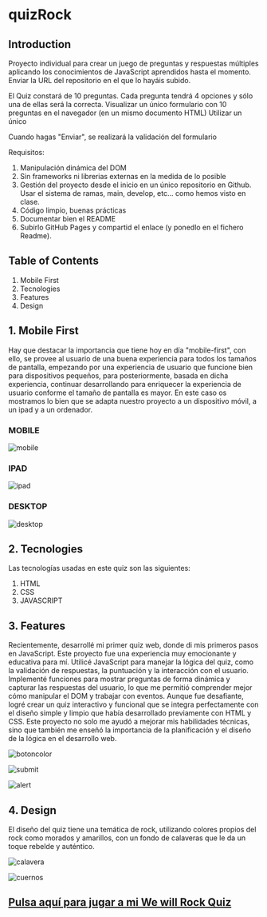# quizRock 

## Introduction
Proyecto individual para crear un juego de preguntas y respuestas múltiples aplicando los conocimientos de JavaScript aprendidos hasta el momento. Enviar la URL del repositorio en el que lo hayáis subido. 

El Quiz constará de 10 preguntas. Cada pregunta tendrá 4 opciones y sólo una de ellas será la correcta.
Visualizar un único formulario con 10 preguntas en el navegador (en un mismo documento HTML)
Utilizar un único <form>
Cuando hagas "Enviar", se realizará la validación del formulario

Requisitos:
1. Manipulación dinámica del DOM
2. Sin frameworks ni librerias externas en la medida de lo posible
3. Gestión del proyecto desde el inicio en un único repositorio en Github. Usar el sistema de ramas, main, develop, etc... como hemos visto en clase.
4. Código limpio, buenas prácticas
5. Documentar bien el README
6. Subirlo GitHub Pages y compartid el enlace (y ponedlo en el fichero Readme).

## Table of Contents
1. Mobile First
2. Tecnologies
3. Features
4. Design

## 1. Mobile First

Hay que destacar la importancia que tiene hoy en día "mobile-first", con ello, se provee al usuario de una buena experiencia para todos los tamaños de pantalla, empezando por una experiencia de usuario que funcione bien para dispositivos pequeños, para posteriormente, basada en dicha experiencia, continuar desarrollando para enriquecer la experiencia de usuario conforme el tamaño de pantalla es mayor. En este caso os mostramos lo bien que se adapta nuestro proyecto a un dispositivo móvil, a un ipad y a un ordenador.

### MOBILE

![mobile](https://github.com/Gemagit/quizRock/assets/143506667/bd1c97f4-da0f-4a5d-a800-d237d35dbd26)

### IPAD

![ipad](https://github.com/Gemagit/quizRock/assets/143506667/14ea30ec-a9e4-44f0-b367-5d75b22f9532)

### DESKTOP

![desktop](https://github.com/Gemagit/quizRock/assets/143506667/07c7c151-39c5-4f02-9a64-3b32f2a403ba)

## 2. Tecnologies

Las tecnologías usadas en este quiz son las siguientes:
1. HTML
2. CSS
3. JAVASCRIPT


## 3. Features

Recientemente, desarrollé mi primer quiz web, donde di mis primeros pasos en JavaScript. Este proyecto fue una experiencia muy emocionante y educativa para mí. Utilicé JavaScript para manejar la lógica del quiz, como la validación de respuestas, la puntuación y la interacción con el usuario. Implementé funciones para mostrar preguntas de forma dinámica y capturar las respuestas del usuario, lo que me permitió comprender mejor cómo manipular el DOM y trabajar con eventos. Aunque fue desafiante, logré crear un quiz interactivo y funcional que se integra perfectamente con el diseño simple y limpio que había desarrollado previamente con HTML y CSS. Este proyecto no solo me ayudó a mejorar mis habilidades técnicas, sino que también me enseñó la importancia de la planificación y el diseño de la lógica en el desarrollo web.


![botoncolor](https://github.com/Gemagit/quizRock/assets/143506667/77f6f2f5-5d32-4259-aa98-3ba0cf52786f)

![submit](https://github.com/Gemagit/quizRock/assets/143506667/609168a3-cf6d-4ddf-a776-10c16005d240)

![alert](https://github.com/Gemagit/quizRock/assets/143506667/5bd1b656-7e45-499e-839b-400613f1fe2c)

## 4. Design

El diseño del quiz tiene una temática de rock, utilizando colores propios del rock como morados y amarillos, con un fondo de calaveras que le da un toque rebelde y auténtico. 

![calavera](https://github.com/Gemagit/quizRock/assets/143506667/85708f95-7a91-4b9a-9acc-b38160a5d4cb)

![cuernos](https://github.com/Gemagit/quizRock/assets/143506667/09e14418-07af-4406-95e7-d5295064bdb3)



## [Pulsa aquí para jugar a mi We will Rock Quiz](https://gemagit.github.io/quizRock/index.html)
